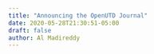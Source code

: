 ```yaml
---
title: "Announcing the OpenUTD Journal"
date: 2020-05-28T21:30:51-05:00
draft: false
author: Al Madireddy
---
```



